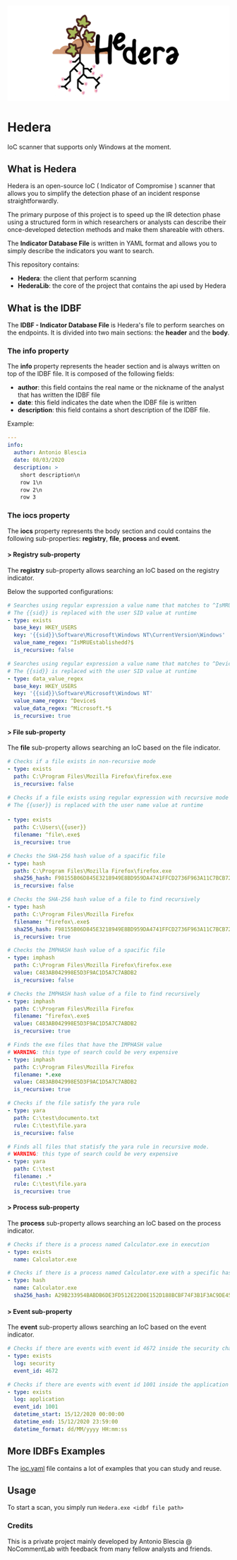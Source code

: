 ![Hedera-Banner](./assets/banner.png)

# Hedera

IoC scanner that supports only Windows at the moment.

## What is Hedera

Hedera is an open-source IoC ( Indicator of Compromise ) scanner that allows you to simplify the detection phase of an incident response straightforwardly. 

The primary purpose of this project is to speed up the IR detection phase using a structured form in which researchers or analysts can describe their once-developed detection methods and make them shareable with others.

The **Indicator Database File** is written in YAML format and allows you to simply describe the indicators you want to search.

This repository contains:

- **Hedera**: the client that perform scanning
- **HederaLib**: the core of the project that contains the api used by Hedera

## What is the IDBF

The **IDBF - Indicator Database File** is Hedera's file to perform searches on the endpoints. It is divided into two main sections: the **header** and the **body**.

### The info property

The **info** property represents the header section and is always written on top of the IDBF file. It is composed of the following fields:

- **author**: this field contains the real name or the nickname of the analyst that has written the IDBF file
- **date**: this field indicates the date when the IDBF file is written
- **description**: this field contains a short description of the IDBF file.

Example:

```yaml
---
info:
  author: Antonio Blescia
  date: 08/03/2020
  description: >
    short description\n
    row 1\n
    row 2\n
    row 3
```

### The iocs property

The **iocs** property represents the body section and could contains the following sub-properties: **registry**, **file**, **process** and **event**.

#### > **Registry sub-property**

The **registry** sub-property allows searching an IoC based on the registry indicator. 

Below the supported configurations:

```yaml
# Searches using regular expression a value name that matches to ^IsMRUEstablishedd?$ regex inside the HKEY_USERS\{{sid}}\Software\Microsoft\Windows NT\CurrentVersion\Windows registry.
# The {{sid}} is replaced with the user SID value at runtime
- type: exists
  base_key: HKEY_USERS
  key: '{{sid}}\Software\Microsoft\Windows NT\CurrentVersion\Windows'
  value_name_regex: ^IsMRUEstablishedd?$
  is_recursive: false
```

```yaml
# Searches using regular expression a value name that matches to ^Device$ regex and value data that matches to ^Microsoft.*$ regex inside the HKEY_USERS\{{sid}}\Software\Microsoft\Windows NT registry. In this case the recursive search is enabled.
# The {{sid}} is replaced with the user SID value at runtime 
- type: data_value_regex
  base_key: HKEY_USERS
  key: '{{sid}}\Software\Microsoft\Windows NT'
  value_name_regex: ^Device$
  value_data_regex: ^Microsoft.*$
  is_recursive: true
```

#### > **File sub-property**

The **file** sub-property allows searching an IoC based on the file indicator.

```yaml
# Checks if a file exists in non-recursive mode
- type: exists
  path: C:\Program Files\Mozilla Firefox\firefox.exe
  is_recursive: false
```

```yaml
# Checks if a file exists using regular expression with recursive mode 
# The {{user}} is replaced with the user name value at runtime

- type: exists
  path: C:\Users\{{user}}
  filename: ^file\.exe$
  is_recursive: true
```

```yaml
# Checks the SHA-256 hash value of a spacific file
- type: hash
  path: C:\Program Files\Mozilla Firefox\firefox.exe
  sha256_hash: F98155B06D845E3218949E8BD959DA4741FFCD2736F963A11C7BCB7230460279
  is_recursive: false
```

```yaml
# Checks the SHA-256 hash value of a file to find recursively
- type: hash
  path: C:\Program Files\Mozilla Firefox
  filename: ^firefox\.exe$
  sha256_hash: F98155B06D845E3218949E8BD959DA4741FFCD2736F963A11C7BCB7230460279
  is_recursive: true
```

```yaml
# Checks the IMPHASH hash value of a spacific file
- type: imphash
  path: C:\Program Files\Mozilla Firefox\firefox.exe
  value: C483AB042998E5D3F9AC1D5A7C7ABDB2
  is_recursive: false
```

```yaml
# Checks the IMPHASH hash value of a file to find recursively
- type: imphash
  path: C:\Program Files\Mozilla Firefox
  filename: ^firefox\.exe$
  value: C483AB042998E5D3F9AC1D5A7C7ABDB2
  is_recursive: true
```

```yaml
# Finds the exe files that have the IMPHASH value
# WARNING: this type of search could be very expensive 
- type: imphash
  path: C:\Program Files\Mozilla Firefox
  filename: *.exe
  value: C483AB042998E5D3F9AC1D5A7C7ABDB2
  is_recursive: true
```

```yaml
# Checks if the file satisfy the yara rule
- type: yara
  path: C:\test\documento.txt
  rule: C:\test\file.yara
  is_recursive: false
```

```yaml
# Finds all files that statisfy the yara rule in recursive mode.
# WARNING: this type of search could be very expensive 
- type: yara
  path: C:\test
  filename: .*
  rule: C:\test\file.yara
  is_recursive: true
```

#### > **Process sub-property**

The **process** sub-property allows searching an IoC based on the process indicator.

```yaml
# Checks if there is a process named Calculator.exe in execution
- type: exists
  name: Calculator.exe
```

```yaml
# Checks if there is a process named Calculator.exe with a specific hash in execution
- type: hash
  name: Calculator.exe
  sha256_hash: A29B233954BABDB6DE3FD512E22D0E152D188BCBF74F3B1F3AC9DE450007B769
```

#### > **Event sub-property**

The **event** sub-property allows searching an IoC based on the event indicator.

```yaml
# Checks if there are events with event id 4672 inside the security channel
- type: exists
  log: security
  event_id: 4672
```

```yaml
# Checks if there are events with event id 1001 inside the application channel in a particula time range
- type: exists
  log: application
  event_id: 1001
  datetime_start: 15/12/2020 00:00:00
  datetime_end: 15/12/2020 23:59:00
  datetime_format: dd/MM/yyyy HH:mm:ss
```

## More IDBFs Examples

The [ioc.yaml](./Hedera/ioc.yaml) file contains a lot of examples that you can study and reuse. 

## Usage

To start a scan, you simply run `Hedera.exe <idbf file path>`

### Credits

This is a private project mainly developed by Antonio Blescia @ NoCommentLab with feedback from many fellow analysts and friends.
